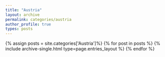 ```yaml
---
title: "Austria"
layout: archive
permalink: categories/austria
author_profile: true
types: posts
---
```


{% assign posts = site.categories['Austria']%}
{% for post in posts %} 
  {% include archive-single.html type=page.entries_layout %} 
{% endfor %}
